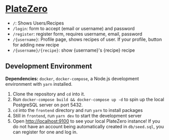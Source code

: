 # [PlateZero](https://platezero.com)

- `/`: Shows Users/Recipes
- `/login`: form to accept (email or username) and password
- `/register`: register form, requires username, email, password
- `/{username}`: Profile page, shows recipes of user. If your profile, button for adding new recipe
- `/{username}/{recipe}`: show {username}'s {recipe} recipe

## Development Environment

**Dependencies:** `docker`, `docker-compose`, a Node.js development environment
with `yarn` installed.

1. Clone the repository and `cd` into it.
2. Run `docker-compose build && docker-compose up -d` to spin up the local
   PostgreSQL server on port 5432.
3. `cd` into the `frontend` directory and run `yarn` to install packages
4. Still in `frontend`, run `yarn dev` to start the development server
5. Open <http://localhost:9100> to see your local PlateZero instance! If you do
   not have an account being automatically created in `db/seed.sql`, you can
   register for one and log in.
